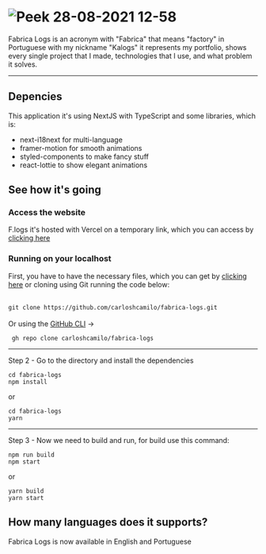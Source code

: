 # ![Peek 28-08-2021 12-58](https://user-images.githubusercontent.com/68122899/131223717-7753641b-8799-45a4-b114-484857eed2fe.gif)

Fabrica Logs is an acronym with "Fabrica" that means "factory" in Portuguese with my nickname "Kalogs" it represents my portfolio, shows every single project that I made, technologies that I use, and what problem it solves.

<hr>

## Depencies

This application it's using NextJS with TypeScript and some libraries, which is:

- next-i18next for multi-language
- framer-motion for smooth animations
- styled-components to make fancy stuff
- react-lottie to show elegant animations

## See how it's going

### Access the website

F.logs it's hosted with Vercel on a temporary link, which you can access by <a href="https://fabrica-logs-sepia.vercel.app" target="_blank">clicking here</a>

### Running on your localhost

First, you have to have the necessary files, which you can get by [clicking here](https://github.com/carloshcamilo/fabrica-logs/archive/refs/heads/main.zip) or cloning using Git running the code below:
<br>
<br>

`
    git clone https://github.com/carloshcamilo/fabrica-logs.git
`
<br>
<br>
Or using the [GitHub CLI](https://cli.github.com/) ->

` gh repo clone carloshcamilo/fabrica-logs`

<hr>
Step 2 - Go to the directory and install the dependencies

```
cd fabrica-logs
npm install
```

or

```
cd fabrica-logs
yarn
```

<hr>
Step 3 - Now we need to build and run, for build use this command: <br>

```
npm run build
npm start
```

or

```
yarn build
yarn start
```

## How many languages does it supports?

Fabrica Logs is now available in English and Portuguese
